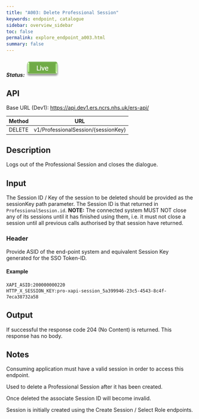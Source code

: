 ```yaml
---
title: "A003: Delete Professional Session"
keywords: endpoint, catalogue
sidebar: overview_sidebar
toc: false
permalink: explore_endpoint_a003.html
summary: false
---
```


##### Status: ![Live](images/icons/api_live.png)

## API

Base URL (Dev1): https://api.dev1.ers.ncrs.nhs.uk/ers-api/  

| Method | URL |
| -------------| --- |
| DELETE | v1/ProfessionalSession/{sessionKey}

## Description
Logs out of the Professional Session and closes the dialogue.

## Input
The Session ID / Key of the session to be deleted should be provided as the sessionKey path parameter. The Session ID is that returned in `ProfessionalSession.id`.
**NOTE:** The connected system MUST NOT close any of its sessions until it has finished using them, i.e. it must not close a session until all previous calls authorised by that session have returned.

### Header
Provide ASID of the end-point system and equivalent Session Key generated for the SSO Token-ID.

#### Example
```http
XAPI_ASID:200000000220
HTTP_X_SESSION_KEY:pro-xapi-session_5a399946-23c5-4543-8c4f-7eca38732a58
```

## Output
If successful the response code 204 (No Content) is returned. This response has no body.

<!--## Code Sample
Code snippets taken from the consumer example. See [Code Samples](develop_code_samples.html) for further details.

```javascript
function deleteSession() {
    var deferred = $q.defer();

    var headersJson = {};
    headersJson[config.asidHeader] = config.asid;
    headersJson[config.sessionIdHeader] = scope.sessionData.id;

    var rest = $resource(
            config.baseUrl + '/v1/ProfessionalSession/' + scope.currentSessionId,
            null,
            {'delete': {method: 'DELETE', headers: headersJson}}
    );
    rest.delete(function() {
        deferred.resolve(true);
        scope.currentSessionId = null;
    }, function() {
        deferred.reject();        
    });

    return deferred.promise;
}
```-->

## Notes
Consuming application must have a valid session in order to access this endpoint.

Used to delete a Professional Session after it has been created.

Once deleted the associate Session ID will become invalid.

Session is initially created using the Create Session / Select Role endpoints.
